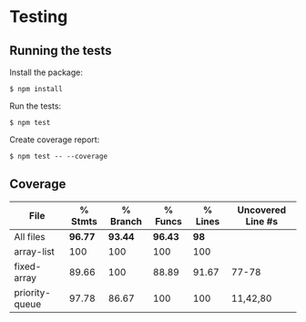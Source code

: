 # Testing

## Running the tests

Install the package:
```
$ npm install
```
Run the tests:
```
$ npm test
```
Create coverage report:
```
$ npm test -- --coverage
```

## Coverage
File            | % Stmts     | % Branch     | % Funcs     | % Lines     | Uncovered Line #s 
----------------|-------------|--------------|-------------|-------------|-------------------
All files       |   **96.77** |    **93.44** |   **96.43** |      **98** |                   
 array-list     |       100   |        100   |       100   |       100   |                   
 fixed-array    |     89.66   |        100   |     88.89   |     91.67   | 77-78             
 priority-queue |     97.78   |      86.67   |       100   |       100   | 11,42,80          